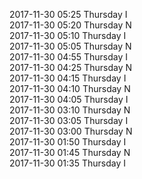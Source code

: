 2017-11-30 05:25 Thursday  I  
2017-11-30 05:20 Thursday  N  
2017-11-30 05:10 Thursday  I  
2017-11-30 05:05 Thursday  N  
2017-11-30 04:55 Thursday  I  
2017-11-30 04:25 Thursday  N  
2017-11-30 04:15 Thursday  I  
2017-11-30 04:10 Thursday  N  
2017-11-30 04:05 Thursday  I  
2017-11-30 03:10 Thursday  N  
2017-11-30 03:05 Thursday  I  
2017-11-30 03:00 Thursday  N  
2017-11-30 01:50 Thursday  I  
2017-11-30 01:45 Thursday  N  
2017-11-30 01:35 Thursday  I  
